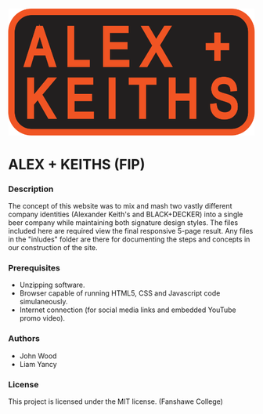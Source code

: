 ![FIP LOGO](images/AlexKeiths_Logo.svg)

# ALEX + KEITHS (FIP)

### Description
  The concept of this website was to mix and mash two vastly different company identities (Alexander Keith's and BLACK+DECKER) into a single beer company while maintaining both signature design styles. The files included here are required view the final responsive 5-page result. Any files in the "inludes" folder are there for documenting the steps and concepts in our construction of the site.

### Prerequisites
- Unzipping software.
- Browser capable of running HTML5, CSS and Javascript code simulaneously.
- Internet connection (for social media links and embedded YouTube promo video).

### Authors
- John Wood
- Liam Yancy

### License
  This project is licensed under the MIT license. (Fanshawe College)
